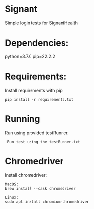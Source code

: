 # Signant #

Simple login tests for SignantHealth

# Dependencies:
python=3.7.0
pip=22.2.2

# Requirements:

Install requirements with pip.

```
pip install -r requirements.txt
```

# Running
Run using provided testRunner.
```
 Run test using the testRunner.txt
```

# Chromedriver
Install chromedriver:
```
MacOS:
brew install --cask chromedriver

Linux:
sudo apt install chromium-chromedriver
```